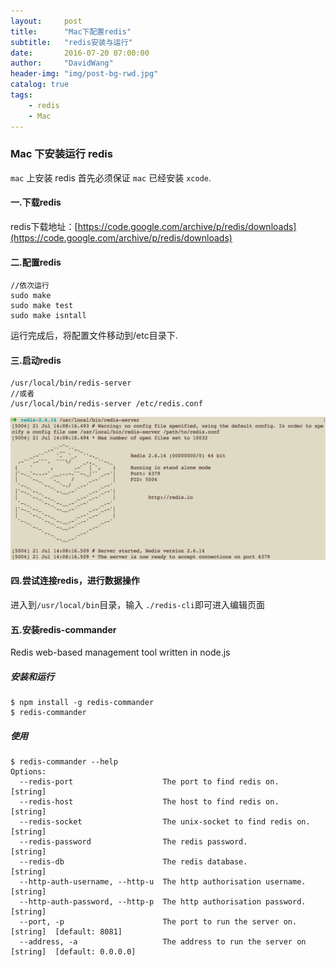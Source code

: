 ```yaml
---
layout:     post
title:      "Mac下配置redis"
subtitle:   "redis安装与运行"
date:       2016-07-20 07:00:00
author:     "DavidWang"
header-img: "img/post-bg-rwd.jpg"
catalog: true
tags:
    - redis
    - Mac
--- 
```

### Mac 下安装运行 redis

`mac` 上安装 redis 首先必须保证 `mac` 已经安装 `xcode`.

#### 一.下载redis

redis下载地址：[https://code.google.com/archive/p/redis/downloads](https://code.google.com/archive/p/redis/downloads)

#### 二.配置redis

```
//依次运行
sudo make
sudo make test
sudo make isntall
```

运行完成后，将配置文件移动到/etc目录下.

#### 三.启动redis

```
/usr/local/bin/redis-server
//或者
/usr/local/bin/redis-server /etc/redis.conf
```
![IMG](/img/in-post/redis.png)

#### 四.尝试连接redis，进行数据操作

进入到`/usr/local/bin`目录，输入 `./redis-cli`即可进入编辑页面

#### 五.安装redis-commander 

Redis web-based management tool written in node.js

##### 安装和运行

```
$ npm install -g redis-commander
$ redis-commander
```

##### 使用

```
$ redis-commander --help
Options:
  --redis-port                    The port to find redis on.         [string]
  --redis-host                    The host to find redis on.         [string]
  --redis-socket                  The unix-socket to find redis on.  [string]
  --redis-password                The redis password.                [string]
  --redis-db                      The redis database.                [string]
  --http-auth-username, --http-u  The http authorisation username.   [string]
  --http-auth-password, --http-p  The http authorisation password.   [string]
  --port, -p                      The port to run the server on.     [string]  [default: 8081]
  --address, -a                   The address to run the server on   [string]  [default: 0.0.0.0]
   
```

